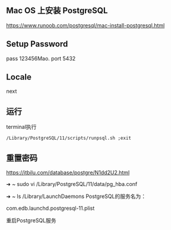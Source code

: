 ## Mac OS 上安装 PostgreSQL
https://www.runoob.com/postgresql/mac-install-postgresql.html

## Setup Password

pass 123456Mao.
port 5432

## Locale

next

## 运行

terminal执行
```
/Library/PostgreSQL/11/scripts/runpsql.sh ;exit
```

## 重置密码
https://itbilu.com/database/postgre/N1dd2U2.html

➜  ~ sudo vi /Library/PostgreSQL/11/data/pg_hba.conf

➜  ~ ls /Library/LaunchDaemons
PostgreSQL的服务名为：

com.edb.launchd.postgresql-11.plist

重启PostgreSQL服务

